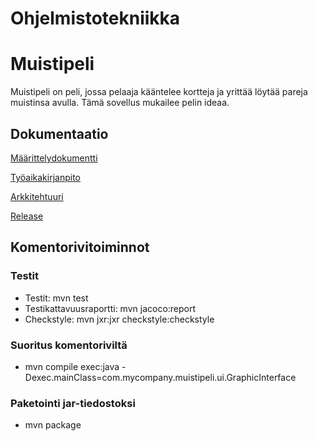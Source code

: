 # Ohjelmistotekniikka

# Muistipeli

Muistipeli on peli, jossa pelaaja kääntelee kortteja ja yrittää löytää pareja muistinsa avulla.
Tämä sovellus mukailee pelin ideaa. 

## Dokumentaatio

[Määrittelydokumentti](https://github.com/ArttuJanhunen/ot-harjoitustyo/blob/master/dokumentaatio/maarittelydokumentti.md)

[Työaikakirjanpito](https://github.com/ArttuJanhunen/ot-harjoitustyo/blob/master/dokumentaatio/tyoaikakirjanpito.md)

[Arkkitehtuuri](https://github.com/ArttuJanhunen/ot-harjoitustyo/blob/master/dokumentaatio/arkkitehtuuri.md)

[Release](https://github.com/ArttuJanhunen/ot-harjoitustyo/releases)

## Komentorivitoiminnot

### Testit

* Testit: mvn test
* Testikattavuusraportti: mvn jacoco:report
* Checkstyle: mvn jxr:jxr checkstyle:checkstyle 

### Suoritus komentoriviltä

* mvn compile exec:java -Dexec.mainClass=com.mycompany.muistipeli.ui.GraphicInterface

### Paketointi jar-tiedostoksi

* mvn package
